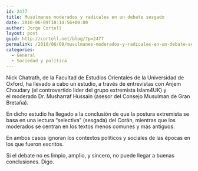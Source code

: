 ```yaml
---
id: 2477
title: Musulmanes moderados y radicales en un debate sesgado
date: 2010-06-09T18:14:56+00:00
author: Jorge Cortell
layout: post
guid: http://cortell.net/blog/?p=2477
permalink: /2010/06/09/musulmanes-moderados-y-radicales-en-un-debate-sesgado/
categories:
  - General
  - Sociedad y polí­tica
---
```

Nick Chatrath, de la Facultad de Estudios Orientales de la Universidad de Oxford, ha llevado a cabo un estudio, a través de entrevistas con Anjem Choudary (el controvertido lider del grupo extremista Islam4UK) y el moderado Dr. Musharraf Hussain (asesor del Consejo Musulman de Gran Bretaña).

En dicho estudio ha llegado a la conclusión de que la postura extremista se basa en una lectura &#8220;selectiva&#8221; (sesgada) del Corán, mientras que los moderados se centran en los textos menos comunes y más antiguos.

En ambos casos ignoran los contextos políticos y sociales de las épocas en los que fueron escritos.

Si el debate no es limpio, amplio, y sincero, no puede llegar a buenas conclusiones. Digo.